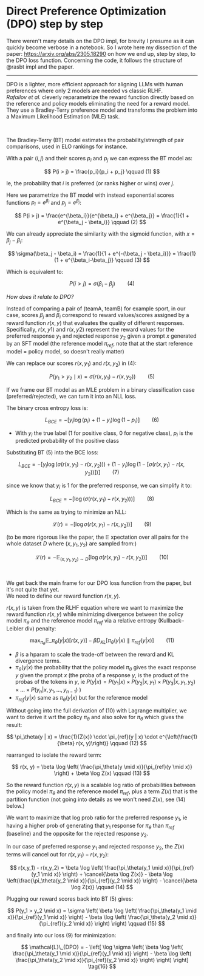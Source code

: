 # Direct Preference Optimization (DPO) step by step

There weren't many details on the DPO impl, for brevity I presume as it can quickly become verbose in a notebook. So I wrote
here my dissection of the paper: https://arxiv.org/abs/2305.18290 on how we end up, step by step, to the DPO loss
function. Concerning the code, it follows the structure of @rasbt impl and the paper.

---

DPO is a lighter, more efficient approach for aligning LLMs with human preferences where only 2 models are needed vs classic RLHF.  
*Rafailov et al.* cleverly reparametrize the reward function directly based on the reference and policy models
eliminating the need for a reward model.  
They use a Bradley-Terry preference model and transforms the problem into a Maximum Likelihood Estimation (MLE) task.

&nbsp;

The Bradley-Terry (BT) model estimates the probability/strength of pair comparisons, used in ELO rankings for instance.

With a pair $(i, j)$ and their scores $p_i$ and $p_j$ we can express the BT model as:

$$
P(i > j) = \frac{p_i}{p_i + p_j} \qquad  (1)
$$
 
Ie, the probability that $i$ is preferred (or ranks higher or wins) over $j$.

Here we parametrize the BT model with instead exponential scores functions $p_i = e^{\beta_i}$ and $p_j = e^{\beta_j}$:

$$
P(i > j) = \frac{e^{\beta_i}}{e^{\beta_i} + e^{\beta_j}} = \frac{1}{1 + e^{\beta_j - \beta_i}} \qquad  (2)
$$

We can already appreciate the similarity with the sigmoid function, with $x=β_j−β_i$:

$$
\sigma(\beta_j - \beta_i) = \frac{1}{1 + e^{-(\beta_j - \beta_i)}} = \frac{1}{1 + e^{\beta_i-\beta_j}}  \qquad  (3)
$$

Which is equivalent to:

$$
P(i > j) = \sigma(\beta_i - \beta_j) \qquad  (4)
$$

*How does it relate to DPO?*  

Instead of comparing a pair of (teamA, teamB) for example sport, in our case, scores $\beta_j$ and $\beta_i$ correspond
to reward values/scores assigned by a reward function $r(x,y)$ that evaluates the quality of different responses.
Specifically, $r(x,y1)$ and $r(x,y2)$ represent the reward values for the preferred
response $y_1$ and rejected response $y_2$​ given a prompt $x$ generated by an SFT model (the reference model
$\pi_{ref}$, note that at the start reference model = policy model, so doesn't really matter​)

We can replace our scores $r(x,y_1)$ and $r(x,y_2)$ in (4):

$$
P(y_1 > y_2\mid x) = \sigma(r(x,y_1) - r(x,y_2)) \qquad  (5)
$$

If we frame our BT model as an MLE problem in a binary classification case (preferred/rejected), we can turn it into an
NLL loss.

The binary cross entropy loss is:

$$
L_{BCE} = -\left[ y_i \log(p_i) + (1 - y_i) \log(1 - p_i) \right] \qquad  (6)
$$

 - With $y_i$ the true label (1 for positive class, 0 for negative class), $p_i$ is the predicted probability of the
positive class

Substituting BT (5) into the BCE loss: 

$$
L_{BCE} =  -\left[y_i \log(\sigma(r(x,y_1) - r(x,y_2))) + (1 - y_i) \log(1 - [\sigma(r(x,y_1) - r(x,y_2))])\right] 
\qquad  (7)
$$

since we know that $y_i$ is 1 for the preferred response, we can simplify it to:

$$
L_{BCE} = -\left[\log(\sigma(r(x,y_1) - r(x,y_2)))\right] \qquad  (8)
$$

Which is the same as trying to minimize an NLL:

$$
 \mathcal{L}(r) = -\left[\log \sigma(r(x,y_1) - r(x,y_2))\right] \qquad  (9)
$$

(to be more rigorous like the paper, the $\mathbb{E}$ xpectation over all pairs for the whole dataset $D$ where $(x,y_1,y_2)$ are
sampled from:)

$$
    \mathcal{L}(r) = -\mathbb{E}_{(x,y_1,y_2) \sim D} \left[ \log \sigma(r(x,y_1) - r(x,y_2)) \right] \qquad  (10)
$$

&nbsp;

We get back the main frame for our DPO loss function from the paper, but it's not quite that yet.  
We need to define our reward function $r(x,y)$.

$r(x,y)$ is taken from the RLHF equation where we want to maximize the reward function $r(x,y)$ while minimizing
divergence between the policy model $\pi_\theta$ and the reference model $\pi_{ref}$ via a relative entropy
(Kullback–Leibler div) penalty:

$$
\max_{\pi_\theta} \mathbb{E}\_{\pi_\theta(y|x)} \left[ r(x, y) \right] - \beta D_{KL} \left[ \pi_\theta(y|x) \parallel
\pi_{ref}(y|x) \right] \qquad  (11)
$$

 - $\beta$ is a hparam to scale the trade-off between the reward and KL divergence terms.
 - $\pi_\theta(y|x)$ the probability that the policy model $\pi_\theta$ gives the exact response $y$ given the prompt
   $x$ (the proba of a response $y$, is the product of the probas of the tokens in $y$, ie 
   $P(y|x) = P(y_1|x) \times P(y_2|x,y_1) \times P(y_3|x,y_1,y_2) \times \ldots \times P(y_n|x,y_1,\ldots,y_{n-1})$ )  
 - $\pi_{ref}(y|x)$ same as $\pi_\theta(y|x)$ but for the reference model

Without going into the full derivation of (10) with Lagrange multiplier, we want to derive it wrt the policy
${\pi_\theta}$ and also solve for ${\pi_\theta}$ which gives the result:

$$
\pi_\theta(y | x) = \frac{1}{Z(x)} \cdot \pi_{ref}(y | x) \cdot e^{\left(\frac{1}{\beta} r(x, y)\right)} \qquad  (12)
$$

rearranged to isolate the reward term:

$$
r(x, y) = \beta \log \left( \frac{\pi_\theta(y \mid x)}{\pi_{ref}(y \mid x)} \right) + \beta \log Z(x) \qquad  (13)
$$

So the reward function $r(x,y)$ is a scalable log ratio of probabilities between the policy model $\pi_\theta$ and the
reference model $\pi_{ref}$, plus a term $Z(x)$ that is the partition function (not going into details as we won't need
$Z(x)$, see (14) below.)

We want to maximize that log prob ratio for the preferred response $y_1$, ie having a higher prob of generating that
$y_1$ response for $\pi_\theta$ than $\pi_{ref}$ (baseline) and the opposite for the rejected response $y_2$.

In our case of preferred response $y_1$ and rejected response $y_2$, the $Z(x)$ terms will cancel
out for $r(x,y_1) - r(x,y_2)$:

$$ 
r(x,y_1) - r(x,y_2) = \beta \log \left( \frac{\pi_\theta(y_1 \mid x)}{\pi_{ref}(y_1 \mid x)} \right) + \cancel{\beta
\log Z(x)} - \beta \log \left(\frac{\pi_\theta(y_2 \mid x)}{\pi_{ref}(y_2 \mid x)} \right) - \cancel{\beta \log Z(x)}  
\qquad  (14)
$$

Plugging our reward scores back into BT (5) gives:

$$
P(y_1 > y_2 \mid x) = \sigma \left( \beta \log \left( \frac{\pi_\theta(y_1 \mid x)}{\pi_{ref}(y_1 \mid x)} \right) -
\beta \log \left( \frac{\pi_\theta(y_2 \mid x)}{\pi_{ref}(y_2 \mid x)} \right) \right) \qquad  (15)
$$

and finally into our loss (9) for minimization:

$$
\mathcal{L}\_{DPO} = - \left[ \log \sigma \left( \beta \log \left( \frac{\pi_\theta(y_1 \mid x)}{\pi_{ref}(y_1 \mid x)}
\right) - \beta \log \left( \frac{\pi_\theta(y_2 \mid x)}{\pi_{ref}(y_2 \mid x)} \right) \right) \right] \tag{16}
$$
